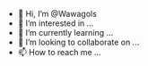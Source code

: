 - 👋 Hi, I’m @Wawagols
- 👀 I’m interested in ...
- 🌱 I’m currently learning ...
- 💞️ I’m looking to collaborate on ...
- 📫 How to reach me ...

<!---
Wawagols/Wawagols is a ✨ special ✨ repository because its `README.md` (this file) appears on your GitHub profile.
You can click the Preview link to take a look at your changes.
--->
